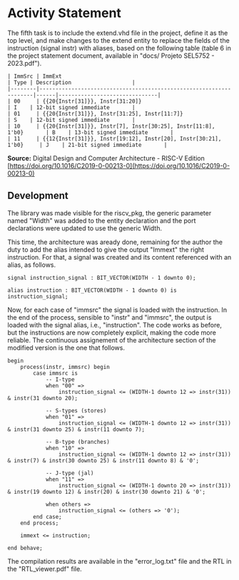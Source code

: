 # Activity Statement 

The fifth task is to include the extend.vhd file in the project, define it as the top level, and make changes to the extend entity to replace the fields of the instruction (signal instr) with aliases, based on the following table (table 6 in the project statement document, available in "docs/ Projeto SEL5752 - 2023.pdf").

```
| ImmSrc | ImmExt                                                             | Type | Description                   |
|--------|--------------------------------------------------------------------|------|-------------------------------|
| 00     | {{20{Instr[31]}}, Instr[31:20]}                                    | I    | 12-bit signed immediate       |
| 01     | {{20{Instr[31]}}, Instr[31:25], Instr[11:7]}                       | S    | 12-bit signed immediate       |
| 10     | {{20{Instr[31]}}, Instr[7], Instr[30:25], Instr[11:8], 1'b0}       | B    | 13-bit signed immediate       |
| 11     | {{12{Instr[31]}}, Instr[19:12], Instr[20], Instr[30:21], 1'b0}     | J    | 21-bit signed immediate       |
```
**Source:** Digital Design and Computer Architecture - RISC-V Edition [https://doi.org/10.1016/C2019-0-00213-0](https://doi.org/10.1016/C2019-0-00213-0)

## Development 

The library was made visible for the riscv_pkg, the generic parameter named "Width" was added to the entity declaration and the port declarations were updated to use the generic Width.

This time, the architecture was aready done, remaining for the author the duty to add the alias intended to give the output "Immext" the right instruction. For that, a signal was created and its content referenced with an alias, as follows.

```
signal instruction_signal : BIT_VECTOR(WIDTH - 1 downto 0);

alias instruction : BIT_VECTOR(WIDTH - 1 downto 0) is instruction_signal;
```

Now, for each case of "immsrc" the signal is loaded with the instruction. In the end of the process, sensible to "instr" and "immsrc", the output is loaded with the signal alias, i.e., "instruction". The code works as before, but the instructions are now completely explicit, making the code more reliable. The continuous assignement of the architecture section of the modified version is the one that follows. 

```
begin
    process(instr, immsrc) begin
        case immsrc is
            -- I-type
            when "00" =>
                instruction_signal <= (WIDTH-1 downto 12 => instr(31)) & instr(31 downto 20);

            -- S-types (stores)
            when "01" =>
                instruction_signal <= (WIDTH-1 downto 12 => instr(31)) & instr(31 downto 25) & instr(11 downto 7);

            -- B-type (branches)
            when "10" =>
                instruction_signal <= (WIDTH-1 downto 12 => instr(31)) & instr(7) & instr(30 downto 25) & instr(11 downto 8) & '0';

            -- J-type (jal)
            when "11" =>
                instruction_signal <= (WIDTH-1 downto 20 => instr(31)) & instr(19 downto 12) & instr(20) & instr(30 downto 21) & '0';

            when others => 
                instruction_signal <= (others => '0');
        end case;
    end process;

    immext <= instruction;

end behave;
```


The compilation results are available in the "error_log.txt" file and the RTL in the "RTL_viewer.pdf" file.
